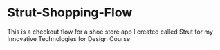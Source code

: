 # Strut-Shopping-Flow
This is a checkout flow for a shoe store app I created called Strut for my Innovative Technologies for Design Course
